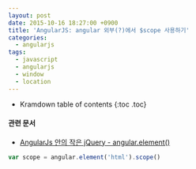 ```yaml
---
layout: post
date: 2015-10-16 18:27:00 +0900
title: 'AngularJS: angular 외부(?)에서 $scope 사용하기'
categories:
  - angularjs
tags:
  - javascript
  - angularjs
  - window
  - location
---
```


* Kramdown table of contents
{:toc .toc}

#### 관련 문서

- [AngularJs 안의 작은 jQuery - angular.element()](http://programmingsummaries.tistory.com/141)

```js
var scope = angular.element('html').scope()
```
